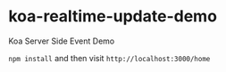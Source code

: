# koa-realtime-update-demo
Koa Server Side Event Demo

`npm install` and then visit `http://localhost:3000/home`
